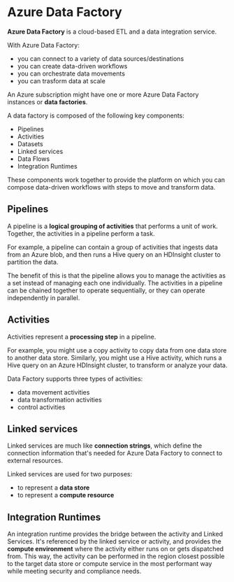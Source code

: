 # Azure Data Factory

**Azure Data Factory** is a cloud-based ETL and a data integration service.

With Azure Data Factory:
- you can connect to a variety of data sources/destinations
- you can create data-driven workflows
- you can orchestrate data movements
- you can trasform data at scale

An Azure subscription might have one or more Azure Data Factory instances or **data factories**. 

A data factory is composed of the following key components:
- Pipelines
- Activities
- Datasets
- Linked services
- Data Flows
- Integration Runtimes

These components work together to provide the platform on which you can compose data-driven workflows with steps to move and transform data.

## Pipelines

A pipeline is a **logical grouping of activities** that performs a unit of work. Together, the activities in a pipeline perform a task. 

For example, a pipeline can contain a group of activities that ingests data from an Azure blob, and then runs a Hive query on an HDInsight cluster to partition the data.

The benefit of this is that the pipeline allows you to manage the activities as a set instead of managing each one individually. The activities in a pipeline can be chained together to operate sequentially, or they can operate independently in parallel.

## Activities

Activities represent a **processing step** in a pipeline. 

For example, you might use a copy activity to copy data from one data store to another data store. Similarly, you might use a Hive activity, which runs a Hive query on an Azure HDInsight cluster, to transform or analyze your data. 

Data Factory supports three types of activities: 
- data movement activities
- data transformation activities
- control activities

## Linked services

Linked services are much like **connection strings**, which define the connection information that's needed for Azure Data Factory to connect to external resources.

Linked services are used for two purposes:
- to represent a **data store**
- to represent a **compute resource**

## Integration Runtimes

An integration runtime provides the bridge between the activity and Linked Services. It's referenced by the linked service or activity, and provides the **compute environment** where the activity either runs on or gets dispatched from. This way, the activity can be performed in the region closest possible to the target data store or compute service in the most performant way while meeting security and compliance needs.

